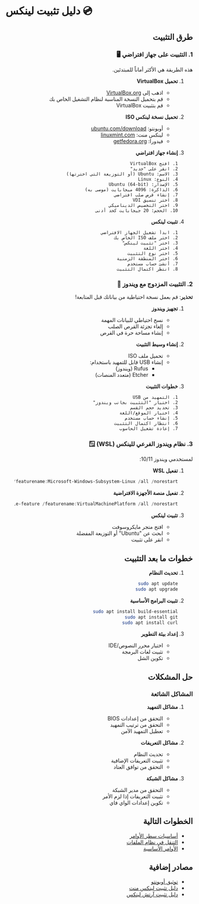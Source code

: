 # دليل تثبيت لينكس 💿

<div dir="rtl">

## طرق التثبيت

### 1. التثبيت على جهاز افتراضي 🖥️

هذه الطريقة هي الأكثر أماناً للمبتدئين.

1. **تحميل VirtualBox**
   - اذهب إلى [VirtualBox.org](https://www.virtualbox.org/)
   - قم بتحميل النسخة المناسبة لنظام التشغيل الخاص بك
   - قم بتثبيت VirtualBox

2. **تحميل نسخة لينكس ISO**
   - أوبونتو: [ubuntu.com/download](https://ubuntu.com/download)
   - لينكس منت: [linuxmint.com](https://linuxmint.com/)
   - فيدورا: [getfedora.org](https://getfedora.org/)

3. **إنشاء جهاز افتراضي**
   ```
   1. افتح VirtualBox
   2. انقر على "جديد"
   3. الاسم: Ubuntu (أو التوزيعة التي اخترتها)
   4. النوع: Linux
   5. الإصدار: Ubuntu (64-bit)
   6. الذاكرة: 4096 ميجابايت (موصى به)
   7. إنشاء قرص صلب افتراضي
   8. اختر تنسيق VDI
   9. اختر التخصيص الديناميكي
   10. الحجم: 20 جيجابايت كحد أدنى
   ```

4. **تثبيت لينكس**
   ```
   1. ابدأ تشغيل الجهاز الافتراضي
   2. اختر ملف ISO الخاص بك
   3. اختر "تثبيت لينكس"
   4. اختر اللغة
   5. اختر نوع التثبيت
   6. اختر المنطقة الزمنية
   7. أنشئ حساب مستخدم
   8. انتظر اكتمال التثبيت
   ```

### 2. التثبيت المزدوج مع ويندوز 💽

**تحذير**: قم بعمل نسخة احتياطية من بياناتك قبل المتابعة!

1. **تجهيز ويندوز**
   - نسخ احتياطي للبيانات المهمة
   - إلغاء تجزئة القرص الصلب
   - إنشاء مساحة حرة في القرص

2. **إنشاء وسيط التثبيت**
   - تحميل ملف ISO
   - إنشاء USB قابل للتمهيد باستخدام:
     - Rufus (ويندوز)
     - Etcher (متعدد المنصات)

3. **خطوات التثبيت**
   ```
   1. التمهيد من USB
   2. اختيار "التثبيت بجانب ويندوز"
   3. تحديد حجم القسم
   4. اختيار الموقع/اللغة
   5. إنشاء حساب مستخدم
   6. انتظار اكتمال التثبيت
   7. إعادة تشغيل الحاسوب
   ```

### 3. نظام ويندوز الفرعي للينكس (WSL) 🪟

لمستخدمي ويندوز 10/11:

1. **تفعيل WSL**
   ```powershell
   dism.exe /online /enable-feature /featurename:Microsoft-Windows-Subsystem-Linux /all /norestart
   ```

2. **تفعيل منصة الأجهزة الافتراضية**
   ```powershell
   dism.exe /online /enable-feature /featurename:VirtualMachinePlatform /all /norestart
   ```

3. **تثبيت لينكس**
   - افتح متجر مايكروسوفت
   - ابحث عن "Ubuntu" أو التوزيعة المفضلة
   - انقر على تثبيت

## خطوات ما بعد التثبيت

1. **تحديث النظام**
   ```bash
   sudo apt update
   sudo apt upgrade
   ```

2. **تثبيت البرامج الأساسية**
   ```bash
   sudo apt install build-essential
   sudo apt install git
   sudo apt install curl
   ```

3. **إعداد بيئة التطوير**
   - اختيار محرر النصوص/IDE
   - تثبيت لغات البرمجة
   - تكوين الشل

## حل المشكلات

### المشاكل الشائعة

1. **مشاكل التمهيد**
   - التحقق من إعدادات BIOS
   - التحقق من ترتيب التمهيد
   - تعطيل التمهيد الآمن

2. **مشاكل التعريفات**
   - تحديث النظام
   - تثبيت التعريفات الإضافية
   - التحقق من توافق العتاد

3. **مشاكل الشبكة**
   - التحقق من مدير الشبكة
   - تثبيت التعريفات إذا لزم الأمر
   - تكوين إعدادات الواي فاي

## الخطوات التالية

- [أساسيات سطر الأوامر](03-command-line.md)
- [التنقل في نظام الملفات](04-file-system.md)
- [الأوامر الأساسية](05-basic-commands.md)

## مصادر إضافية

- [توثيق أوبونتو](https://help.ubuntu.com/)
- [دليل تثبيت لينكس منت](https://linuxmint-installation-guide.readthedocs.io/)
- [دليل تثبيت آرتش لينكس](https://wiki.archlinux.org/title/Installation_guide)

</div>
